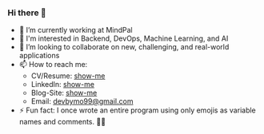 ### Hi there 👋

<!--
**devbymo/devbymo** is a ✨ _special_ ✨ repository because its `README.md` (this file) appears on your GitHub profile.

Here are some ideas to get you started:


-->
- 🔭 I’m currently working at MindPal
- 🎯 I'm interested in Backend, DevOps, Machine Learning, and AI
- 👀 I’m looking to collaborate on new, challenging, and real-world applications
- 📫 How to reach me:
  - CV/Resume: [show-me]([https://black-tomi-39.tiiny.site/](https://drive.google.com/file/d/1TPv6qN9gqFTlIfzafIBoehvXj0XZ5Vgu/view))
  - LinkedIn: [show-me](https://www.linkedin.com/in/devbymo/)
  - Blog-Site: [show-me](https://devbymo.web.app/index.html#blog)
  - Email: devbymo99@gmail.com
- ⚡ Fun fact: I once wrote an entire program using only emojis as variable names and comments. 🚀😄


